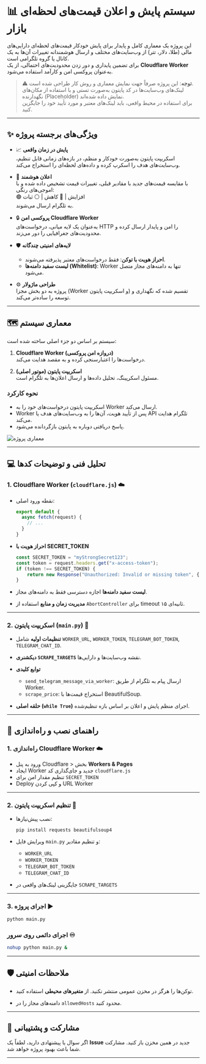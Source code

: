 # 📊 سیستم پایش و اعلان قیمت‌های لحظه‌ای بازار

این پروژه یک معماری کامل و پایدار برای پایش خودکار قیمت‌های لحظه‌ای دارایی‌های مالی (طلا، دلار، تتر) از وب‌سایت‌های مختلف و ارسال هوشمندانه تغییرات آن‌ها به یک کانال یا گروه تلگرامی است.  
برای تضمین پایداری و دور زدن محدودیت‌های احتمالی، از یک **Cloudflare Worker** به‌عنوان پروکسی امن و کارآمد استفاده می‌شود.

> ⚠️ **توجه**: این پروژه صرفاً جهت نمایش معماری و روش کار طراحی شده است.  
> لینک‌های وب‌سایت‌ها در کد پایتون به‌صورت تستی و با استفاده از مکان‌های نگهدارنده (Placeholder) نمایش داده شده‌اند.  
> برای استفاده در محیط واقعی، باید لینک‌های معتبر و مورد تأیید خود را جایگزین کنید.

---

## ✨ ویژگی‌های برجسته پروژه

- 📈 **پایش در زمان واقعی**  
  اسکریپت پایتون به‌صورت خودکار و منظم، در بازه‌های زمانی قابل تنظیم، وب‌سایت‌های هدف را اسکرپ کرده و داده‌های لحظه‌ای را استخراج می‌کند.

- 🔔 **اعلان هوشمند**  
  با مقایسه قیمت‌های جدید با مقادیر قبلی، تغییرات قیمت تشخیص داده شده و با اموجی‌های رنگی:  
  🟢 افزایش | 🔴 کاهش | ⚪ ثبات  
  به تلگرام ارسال می‌شوند.

- 🔒 **پروکسی امن Cloudflare Worker**  
  به‌عنوان یک لایه میانی، درخواست‌های HTTP را امن و پایدار ارسال کرده و محدودیت‌های جغرافیایی را دور می‌زند.

- 🛡️ **لایه‌های امنیتی چندگانه**
  - **احراز هویت با توکن**: فقط درخواست‌های معتبر پذیرفته می‌شوند.
  - **لیست سفید دامنه‌ها (Whitelist)**: Worker تنها به دامنه‌های مجاز متصل می‌شود.

- ⚙️ **طراحی ماژولار**  
  پروژه به دو بخش مجزا (Worker و اسکریپت پایتون) تقسیم شده که نگهداری و توسعه را ساده‌تر می‌کند.

---

## 🗺️ معماری سیستم

سیستم بر اساس دو جزء اصلی ساخته شده است:

1. **Cloudflare Worker (دروازه امن پروکسی)**  
   درخواست‌ها را اعتبارسنجی کرده و به مقصد هدایت می‌کند.

2. **اسکریپت پایتون (موتور اصلی)**  
   مسئول اسکرپینگ، تحلیل داده‌ها و ارسال اعلان‌ها به تلگرام است.

### نحوه کارکرد

- اسکریپت پایتون درخواست‌های خود را به Worker ارسال می‌کند.  
- Worker پس از تأیید هویت، آن‌ها را به وب‌سایت‌های هدف یا API تلگرام هدایت می‌کند.  
- پاسخ دریافتی دوباره به پایتون بازگردانده می‌شود.

![معماری پروژه](https://i.ibb.co/v4b24gG/architecture.png)

---

## 💻 تحلیل فنی و توضیحات کدها

### 1. Cloudflare Worker (`cloudflare.js`) ☁️

- نقطه ورود اصلی:

  ```js
  export default {
    async fetch(request) {
      // ...
    }
  }

* **احراز هویت با SECRET\_TOKEN**

  ```js
  const SECRET_TOKEN = "myStrongSecret123";
  const token = request.headers.get("x-access-token");
  if (token !== SECRET_TOKEN) {
      return new Response("Unauthorized: Invalid or missing token", { status: 401 });
  }
  ```

* **لیست سفید دامنه‌ها**
  اجازه دسترسی فقط به دامنه‌های مجاز.

* **مدیریت زمان و منابع**
  استفاده از `AbortController` برای timeout ۱۵ ثانیه‌ای.

---

### 2. اسکریپت پایتون (`main.py`) 🐍

* **تنظیمات اولیه**
  شامل `WORKER_URL`, `WORKER_TOKEN`, `TELEGRAM_BOT_TOKEN`, `TELEGRAM_CHAT_ID`.

* **دیکشنری `SCRAPE_TARGETS`**
  نقشه وب‌سایت‌ها و دارایی‌ها.

* **توابع کلیدی**

  * `send_telegram_message_via_worker`: ارسال پیام به تلگرام از طریق Worker.
  * `scrape_price`: استخراج قیمت‌ها با BeautifulSoup.

* **حلقه اصلی (`while True`)**
  اجرای منظم پایش و اعلان بر اساس بازه تنظیم‌شده.

---

## 🚀 راهنمای نصب و راه‌اندازی

### 1. راه‌اندازی Cloudflare Worker ☁️

* ورود به پنل Cloudflare > بخش **Workers & Pages**
* ایجاد Worker جدید و جای‌گذاری کد `cloudflare.js`
* تنظیم مقدار امن برای `SECRET_TOKEN`
* Deploy و کپی کردن URL Worker

---

### 2. تنظیم اسکریپت پایتون 🐍

* نصب پیش‌نیازها:

  ```bash
  pip install requests beautifulsoup4
  ```

* ویرایش فایل `main.py` و تنظیم مقادیر:

  * `WORKER_URL`
  * `WORKER_TOKEN`
  * `TELEGRAM_BOT_TOKEN`
  * `TELEGRAM_CHAT_ID`

* جایگزینی لینک‌های واقعی در `SCRAPE_TARGETS`

---

### 3. اجرای پروژه ▶️

```bash
python main.py
```

### اجرای دائمی روی سرور ♾️

```bash
nohup python main.py &
```

---

## 🛡️ ملاحظات امنیتی

* توکن‌ها را هرگز در مخزن عمومی منتشر نکنید.
  از **متغیرهای محیطی** استفاده کنید.

* دامنه‌های مجاز را در `allowedHosts` محدود کنید.

---

## 🤝 مشارکت و پشتیبانی

اگر سوال یا پیشنهادی دارید، لطفاً یک **Issue** جدید در همین مخزن باز کنید.
مشارکت شما باعث بهبود پروژه خواهد شد.

---
